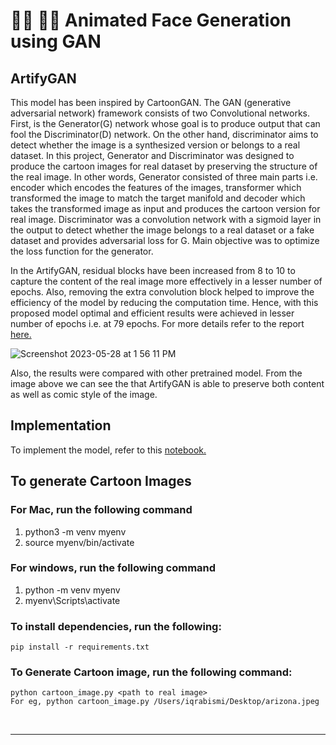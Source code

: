 
# :pouting_woman: :pouting_man: Animated Face Generation using GAN

## ArtifyGAN
This model has been inspired by CartoonGAN. The GAN
(generative adversarial network) framework consists of two
Convolutional networks. First, is the Generator(G) network
whose goal is to produce output that can fool the
Discriminator(D) network. On the other hand, discriminator
aims to detect whether the image is a synthesized version or belongs to a real dataset. In this project, Generator and
Discriminator was designed to produce the cartoon images for
real dataset by preserving the structure of the real image. In
other words, Generator consisted of three main parts i.e.
encoder which encodes the features of the images, transformer
which transformed the image to match the target manifold and
decoder which takes the transformed image as input and
produces the cartoon version for real image. Discriminator was
a convolution network with a sigmoid layer in the output to
detect whether the image belongs to a real dataset or a fake
dataset and provides adversarial loss for G. Main objective was
to optimize the loss function for the generator.  

In the ArtifyGAN,
residual blocks have been increased from 8 to 10 to capture the
content of the real image more effectively in a lesser number of
epochs. Also, removing the extra convolution block helped to
improve the efficiency of the model by reducing the
computation time. Hence, with this proposed model optimal and efficient results
were achieved in lesser number of epochs i.e. at 79 epochs. For more details refer to the report [here.](https://github.com/iqrabismii/DeepLearningProject/blob/main/DATA_255_Project_Report_Group1.pdf)

![Screenshot 2023-05-28 at 1 56 11 PM](https://github.com/iqrabismii/DeepLearningProject/assets/108056063/0fea5773-7cac-4f24-abf1-ac2485eda931)

Also, the results were compared with other pretrained model. From the image above we can see the that ArtifyGAN is able to preserve both content as well as comic style of the image. 

## Implementation
To implement the model, refer to this [notebook.](https://github.com/iqrabismii/DeepLearningProject/blob/main/ArtifyGAN.ipynb)


## To generate Cartoon Images

### For Mac, run the following command 

1. python3 -m venv myenv
2. source myenv/bin/activate

### For windows, run the following command
1. python -m venv myenv
2. myenv\Scripts\activate

### To install dependencies, run the following:
    pip install -r requirements.txt
   
### To Generate Cartoon image, run the following command:
    python cartoon_image.py <path to real image> 
    For eg, python cartoon_image.py /Users/iqrabismi/Desktop/arizona.jpeg
    
 <br>

------------------------------------------------------------------------------------------------------------------------------------

    
 
    


